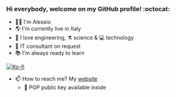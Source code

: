 ### Hi everybody, welcome on my GitHub profile! :octocat:

- :man_technologist: I'm Alessio
- :earth_americas: I'm currently live in Italy
- :robot: I love engineering, :alembic: science & :computer: technology
- :satellite: IT consultant on request
- :books: I'm always ready to learn

[![Ko-fi](https://ko-fi.com/img/githubbutton_sm.svg "Alessio's Ko-fi for contributions")](https://ko-fi.com/adurante)

- :mailbox: How to reach me? My [website](https://adurante.github.io/ "Alessio's Website")
	- :closed_lock_with_key: PGP public key available inside
